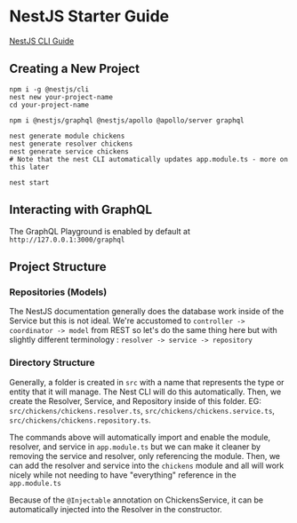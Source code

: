 # NestJS Starter Guide

[NestJS CLI Guide](https://docs.nestjs.com/cli/usages)

## Creating a New Project
```
npm i -g @nestjs/cli
nest new your-project-name
cd your-project-name

npm i @nestjs/graphql @nestjs/apollo @apollo/server graphql

nest generate module chickens
nest generate resolver chickens
nest generate service chickens
# Note that the nest CLI automatically updates app.module.ts - more on this later

nest start
```

## Interacting with GraphQL
The GraphQL Playground is enabled by default at `http://127.0.0.1:3000/graphql`


## Project Structure
### Repositories (Models)
The NestJS documentation generally does the database work inside of the Service but this is not ideal.  We're accustomed to `controller -> coordinator -> model` from REST so let's do the same thing here but with slightly different terminology : `resolver -> service -> repository`

### Directory Structure
Generally, a folder is created in `src` with a name that represents the type or entity that it will manage.  The Nest CLI will do this automatically.  Then, we create the Resolver, Service, and Repository inside of this folder.  EG: `src/chickens/chickens.resolver.ts`, `src/chickens/chickens.service.ts`, `src/chickens/chickens.repository.ts`.

The commands above will automatically import and enable the module, resolver, and service in `app.module.ts` but we can make it cleaner by removing the service and resolver, only referencing the module.  Then, we can add the resolver and service into the `chickens` module and all will work nicely while not needing to have "everything" reference in the `app.module.ts`

Because of the `@Injectable` annotation on ChickensService, it can be automatically injected into the Resolver in the constructor.

